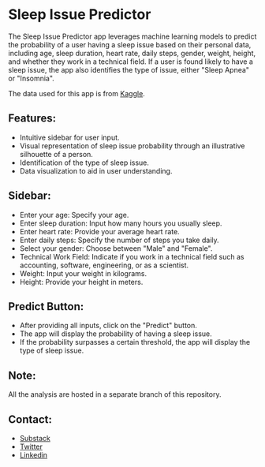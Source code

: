 # Sleep Issue Predictor

The Sleep Issue Predictor app leverages machine learning models to predict the probability of a user having a sleep issue based on their personal data, including age, sleep duration, heart rate, daily steps, gender, weight, height, and whether they work in a technical field. If a user is found likely to have a sleep issue, the app also identifies the type of issue, either "Sleep Apnea" or "Insomnia".

The data used for this app is from [Kaggle](https://www.kaggle.com/datasets/uom190346a/sleep-health-and-lifestyle-dataset?datasetId=3321433).

## Features:

* Intuitive sidebar for user input.
* Visual representation of sleep issue probability through an illustrative silhouette of a person.
* Identification of the type of sleep issue.
* Data visualization to aid in user understanding.

## Sidebar:

* Enter your age: Specify your age.
* Enter sleep duration: Input how many hours you usually sleep.
* Enter heart rate: Provide your average heart rate.
* Enter daily steps: Specify the number of steps you take daily.
* Select your gender: Choose between "Male" and "Female".
* Technical Work Field: Indicate if you work in a technical field such as accounting, software, engineering, or as a scientist.
* Weight: Input your weight in kilograms.
* Height: Provide your height in meters.

## Predict Button:
* After providing all inputs, click on the "Predict" button.
* The app will display the probability of having a sleep issue.
* If the probability surpasses a certain threshold, the app will display the type of sleep issue.

## Note:
All the analysis are hosted in a separate branch of this repository.

## Contact:

* [Substack](https://amathematicianthinks.substack.com/)
* [Twitter](https://twitter.com/maikimaiki23)
* [Linkedin](https://www.linkedin.com/in/maikel-pereira-de-sousa-20371b246/)